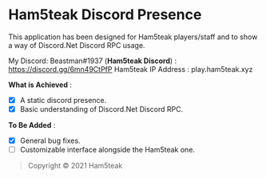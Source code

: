 # Ham5teak Discord Presence

This application has been designed for Ham5teak players/staff and to show a way of Discord.Net Discord RPC usage. 

My Discord: Beastman#1937
(**Ham5teak Discord**) : https://discord.gg/6mn49CtPfP
Ham5teak IP Address : play.ham5teak.xyz

**What is Achieved** :
- [x] A static discord presence.
- [x] Basic understanding of Discord.Net Discord RPC.

**To Be Added** :
- [x] General bug fixes.
- [ ] Customizable interface alongside the Ham5teak one.

> Copyright © 2021 Ham5teak 

